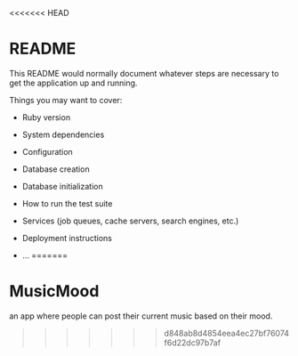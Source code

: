 <<<<<<< HEAD
# README

This README would normally document whatever steps are necessary to get the
application up and running.

Things you may want to cover:

* Ruby version

* System dependencies

* Configuration

* Database creation

* Database initialization

* How to run the test suite

* Services (job queues, cache servers, search engines, etc.)

* Deployment instructions

* ...
=======
# MusicMood
an app where people can post their current music based on their mood.
>>>>>>> d848ab8d4854eea4ec27bf76074f6d22dc97b7af
